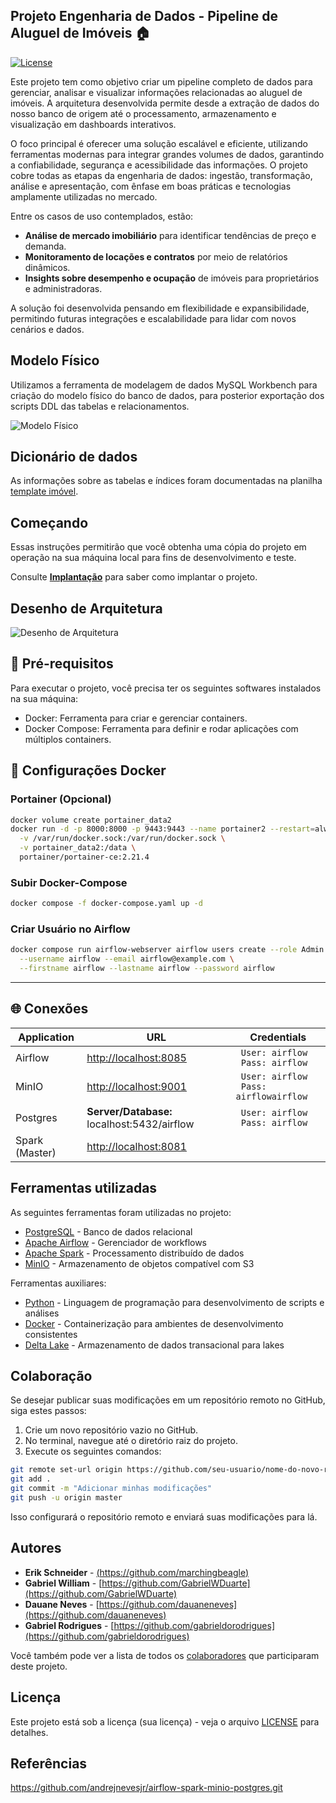 ## Projeto Engenharia de Dados - Pipeline de Aluguel de Imóveis 🏠

[![License](https://img.shields.io/badge/License-MIT-blue.svg)](LICENSE)

Este projeto tem como objetivo criar um pipeline completo de dados para gerenciar, analisar e visualizar informações relacionadas ao aluguel de imóveis. A arquitetura desenvolvida permite desde a extração de dados do nosso banco de origem até o processamento, armazenamento e visualização em dashboards interativos.

O foco principal é oferecer uma solução escalável e eficiente, utilizando ferramentas modernas para integrar grandes volumes de dados, garantindo a confiabilidade, segurança e acessibilidade das informações. O projeto cobre todas as etapas da engenharia de dados: ingestão, transformação, análise e apresentação, com ênfase em boas práticas e tecnologias amplamente utilizadas no mercado.

Entre os casos de uso contemplados, estão:

- **Análise de mercado imobiliário** para identificar tendências de preço e demanda.
- **Monitoramento de locações e contratos** por meio de relatórios dinâmicos.
- **Insights sobre desempenho e ocupação** de imóveis para proprietários e administradoras.

A solução foi desenvolvida pensando em flexibilidade e expansibilidade, permitindo futuras integrações e escalabilidade para lidar com novos cenários e dados.

## Modelo Físico

Utilizamos a ferramenta de modelagem de dados MySQL Workbench para criação do modelo físico do banco de dados, para posterior exportação dos scripts DDL das tabelas e relacionamentos.<br>

![Modelo Físico](https://github.com/user-attachments/assets/2009e741-0fd4-4612-be37-766dabb12cff)


## Dicionário de dados

As informações sobre as tabelas e índices foram documentadas na planilha [template imóvel](https://github.com/marchingbeagle/pipeline-edd/blob/main/docs/dicionario_dados_locadora_im%C3%B3vel.xlsx).

## Começando

Essas instruções permitirão que você obtenha uma cópia do projeto em operação na sua máquina local para fins de desenvolvimento e teste.

Consulte **[Implantação](#-implanta%C3%A7%C3%A3o)** para saber como implantar o projeto.

## Desenho de Arquitetura

![Desenho de Arquitetura](https://github.com/user-attachments/assets/7c145088-6852-4cad-b004-b6c86e529266)

## 🔧 Pré-requisitos

Para executar o projeto, você precisa ter os seguintes softwares instalados na sua máquina:

- Docker: Ferramenta para criar e gerenciar containers.
- Docker Compose: Ferramenta para definir e rodar aplicações com múltiplos containers.

## 🐳 Configurações Docker  

### **Portainer (Opcional)**  
```bash
docker volume create portainer_data2
docker run -d -p 8000:8000 -p 9443:9443 --name portainer2 --restart=always \
  -v /var/run/docker.sock:/var/run/docker.sock \
  -v portainer_data2:/data \
  portainer/portainer-ce:2.21.4
```

### **Subir Docker-Compose**  
```bash
docker compose -f docker-compose.yaml up -d
```

### **Criar Usuário no Airflow**  
```bash
docker compose run airflow-webserver airflow users create --role Admin \
  --username airflow --email airflow@example.com \
  --firstname airflow --lastname airflow --password airflow
```

---

## 🌐 Conexões

|        Application        |URL                          |Credentials                         |
|----------------|-------------------------------|-----------------------------|
|Airflow| [http://localhost:8085](http://localhost:8085) | ``` User: airflow``` <br> ``` Pass: airflow``` |         |
|MinIO| [http://localhost:9001](http://localhost:9001) | ``` User: airflow``` <br> ``` Pass: airflowairflow``` |           |
|Postgres| **Server/Database:** localhost:5432/airflow | ``` User: airflow``` <br> ``` Pass: airflow``` |           |
|Spark (Master) | [http://localhost:8081](http://localhost:8081)|  |         |

## Ferramentas utilizadas

As seguintes ferramentas foram utilizadas no projeto:

- [PostgreSQL](https://www.postgresql.org/) - Banco de dados relacional
- [Apache Airflow](https://airflow.apache.org/) - Gerenciador de workflows
- [Apache Spark](https://spark.apache.org/) - Processamento distribuído de dados
- [MinIO](https://min.io/) - Armazenamento de objetos compatível com S3

Ferramentas auxiliares:

- [Python](https://www.python.org/) - Linguagem de programação para desenvolvimento de scripts e análises
- [Docker](https://www.docker.com/) - Containerização para ambientes de desenvolvimento consistentes
- [Delta Lake](https://delta.io/) - Armazenamento de dados transacional para lakes

## Colaboração

Se desejar publicar suas modificações em um repositório remoto no GitHub, siga estes passos:

1. Crie um novo repositório vazio no GitHub.
2. No terminal, navegue até o diretório raiz do projeto.
3. Execute os seguintes comandos:

```bash
git remote set-url origin https://github.com/seu-usuario/nome-do-novo-repositorio.git
git add .
git commit -m "Adicionar minhas modificações"
git push -u origin master
```

Isso configurará o repositório remoto e enviará suas modificações para lá.

## Autores

- **Erik Schneider** - [(https://github.com/marchingbeagle)](https://github.com/marchingbeagle)
- **Gabriel William** - [https://github.com/GabrielWDuarte](https://github.com/GabrielWDuarte)
- **Dauane Neves** - [https://github.com/dauaneneves](https://github.com/dauaneneves)
- **Gabriel Rodrigues** - [https://github.com/gabrieldorodrigues](https://github.com/gabrieldorodrigues)

Você também pode ver a lista de todos os [colaboradores](https://github.com/marchingbeagle/pipeline-edd/graphs/contributors) que participaram deste projeto.

## Licença

Este projeto está sob a licença (sua licença) - veja o arquivo [LICENSE](https://github.com/marchingbeagle/pipeline-edd/blob/main/LICENSE) para detalhes.

## Referências

https://github.com/andrejnevesjr/airflow-spark-minio-postgres.git
